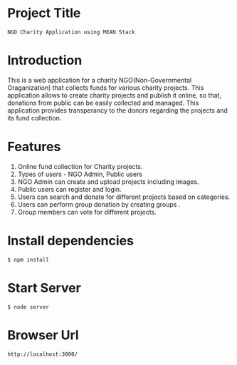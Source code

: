 # Project Title

	NGO Charity Application using MEAN Stack

# Introduction

This is a web application for a charity NGO(Non-Governmental Oraganization) that collects funds for various charity projects. This application allows to create charity projects and publish it online, so that, donations from public can be easily collected and managed. This application provides transperancy to the donors regarding the projects and its fund collection.

# Features

1. Online fund collection for Charity projects.
2. Types of users - NGO Admin, Public users
3. NGO Admin can create and upload projects including images.
4. Public users can register and login.
5. Users can search and donate for different projects based on categories.
6. Users can perform group donation by creating groups .
7. Group members can vote for different projects.

# Install dependencies	
```
$ npm install
```

# Start Server 			
```
$ node server
```

# Browser Url			
```
http://localhost:3000/
```

